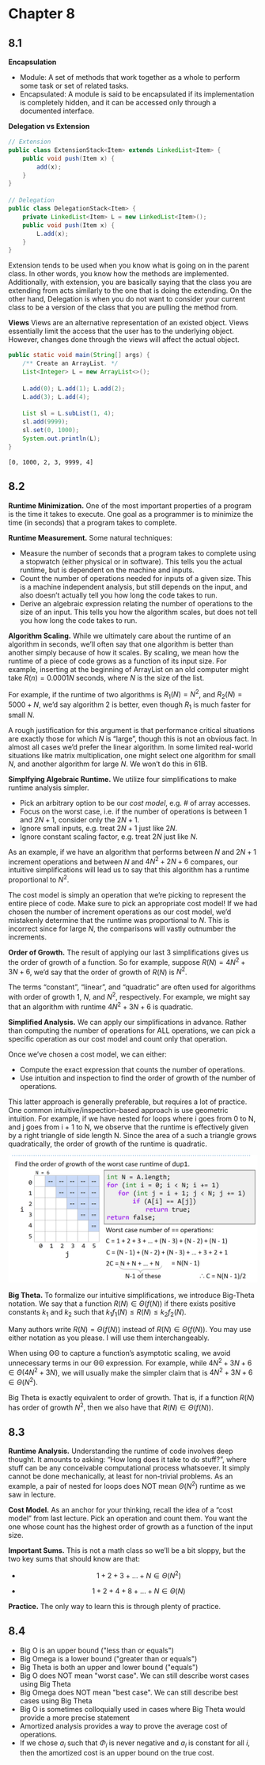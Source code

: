 # Chapter 8

## 8.1 

**Encapsulation** 
- Module: A set of methods that work together as a whole to perform some task or set of related tasks.
- Encapsulated: A module is said to be encapsulated if its implementation is completely hidden, and it can be accessed only through a documented interface.

**Delegation vs Extension**

```java
// Extension
public class ExtensionStack<Item> extends LinkedList<Item> {
    public void push(Item x) {
        add(x);
    }
}

// Delegation
public class DelegationStack<Item> {
    private LinkedList<Item> L = new LinkedList<Item>();
    public void push(Item x) {
        L.add(x);
    }
}
```

Extension tends to be used when you know what is going on in the parent class. In other words, you know how the methods are implemented. Additionally, with extension, you are basically saying that the class you are extending from acts similarly to the one that is doing the extending. On the other hand, Delegation is when you do not want to consider your current class to be a version of the class that you are pulling the method from.

**Views**
Views are an alternative representation of an existed object. Views essentially limit the access that the user has to the underlying object. However, changes done through the views will affect the actual object.

```java
public static void main(String[] args) {
    /** Create an ArrayList. */
    List<Integer> L = new ArrayList<>();

    L.add(0); L.add(1); L.add(2);
    L.add(3); L.add(4);

    List sl = L.subList(1, 4);
    sl.add(9999);
    sl.set(0, 1000);
    System.out.println(L);
}
```

```shell
[0, 1000, 2, 3, 9999, 4]
```

## 8.2

**Runtime Minimization.** One of the most important properties of a program is the time it takes to execute. One goal as a programmer is to minimize the time (in seconds) that a program takes to complete.

**Runtime Measurement.** Some natural techniques:

- Measure the number of seconds that a program takes to complete using a stopwatch (either physical or in software). This tells you the actual runtime, but is dependent on the machine and inputs.
- Count the number of operations needed for inputs of a given size. This is a machine independent analysis, but still depends on the input, and also doesn’t actually tell you how long the code takes to run.
- Derive an algebraic expression relating the number of operations to the size of an input. This tells you how the algorithm scales, but does not tell you how long the code takes to run.

**Algorithm Scaling.** While we ultimately care about the runtime of an algorithm in seconds, we’ll often say that one algorithm is better than another simply because of how it scales. By scaling, we mean how the runtime of a piece of code grows as a function of its input size. For example, inserting at the beginning of ArrayList on an old computer might take $R(n) = 0.0001N$ seconds, where $N$ is the size of the list.

For example, if the runtime of two algorithms is $R_1(N) = N^2$, and $R_2(N) = 5000 + N$, we’d say algorithm 2 is better, even though $R_1$ is much faster for small $N$.

A rough justification for this argument is that performance critical situations are exactly those for which $N$ is “large”, though this is not an obvious fact. In almost all cases we’d prefer the linear algorithm. In some limited real-world situations like matrix multiplication, one might select one algorithm for small $N$, and another algorithm for large $N$. We won’t do this in 61B.

**Simplfying Algebraic Runtime.** We utilize four simplifications to make runtime analysis simpler.

- Pick an arbitrary option to be our *cost model*, e.g. # of array accesses.
- Focus on the worst case, i.e. if the number of operations is between $1$ and $2N + 1$, consider only the $2N + 1$.
- Ignore small inputs, e.g. treat $2N + 1$ just like $2N$.
- Ignore constant scaling factor, e.g. treat $2N$ just like $N$.

As an example, if we have an algorithm that performs between $N$ and $2N + 1$ increment operations and between $N$ and $4N^2 + 2N + 6$ compares, our intuitive simplifications will lead us to say that this algorithm has a runtime proportional to $N^2$.

The cost model is simply an operation that we’re picking to represent the entire piece of code. Make sure to pick an appropriate cost model! If we had chosen the number of increment operations as our cost model, we’d mistakenly determine that the runtime was proportional to $N$. This is incorrect since for large $N$, the comparisons will vastly outnumber the increments.

**Order of Growth.** The result of applying our last 3 simplifications gives us the order of growth of a function. So for example, suppose $R(N) = 4N^2 + 3N + 6$, we’d say that the order of growth of $R(N)$ is $N^2$.

The terms “constant”, “linear”, and “quadratic” are often used for algorithms with order of growth $1$, $N$, and $N^2$, respectively. For example, we might say that an algorithm with runtime $4N^2 + 3N + 6$ is quadratic.

**Simplified Analysis.** We can apply our simplifications in advance. Rather than computing the number of operations for ALL operations, we can pick a specific operation as our cost model and count only that operation.

Once we’ve chosen a cost model, we can either:

- Compute the exact expression that counts the number of operations.
- Use intuition and inspection to find the order of growth of the number of operations.

This latter approach is generally preferable, but requires a lot of practice. One common intuitive/inspection-based approach is use geometric intuition. For example, if we have nested for loops where i goes from 0 to N, and j goes from i + 1 to N, we observe that the runtime is effectively given by a right triangle of side length N. Since the area of a such a triangle grows quadratically, the order of growth of the runtime is quadratic.

![runtime-triangle](./runtime-triangle.png)

**Big Theta.** To formalize our intuitive simplifications, we introduce Big-Theta notation. We say that a function $R(N) \in \Theta (f(N))$ if there exists positive constants $k_1$ and $k_2$ such that $k_1f_1(N) \le R(N) \le k_2f_2(N)$.

Many authors write $R(N) = \Theta(f(N))$ instead of $R(N) \in \Theta (f(N))$. You may use either notation as you please. I will use them interchangeably.

When using ΘΘ to capture a function’s asymptotic scaling, we avoid unnecessary terms in our ΘΘ expression. For example, while $4N^2 + 3N + 6 \in \Theta (4N^2 + 3N)$, we will usually make the simpler claim that is $4N^2 + 3N + 6 \in \Theta (N^2)$.

Big Theta is exactly equivalent to order of growth. That is, if a function $R(N)$ has order of growth $N^2$, then we also have that $R(N) \in \Theta (f(N))$.

## 8.3

**Runtime Analysis.** Understanding the runtime of code involves deep thought. It amounts to asking: “How long does it take to do stuff?”, where stuff can be any conceivable computational process whatsoever. It simply cannot be done mechanically, at least for non-trivial problems. As an example, a pair of nested for loops does NOT mean $\Theta (N^2)$ runtime as we saw in lecture.

**Cost Model.** As an anchor for your thinking, recall the idea of a “cost model” from last lecture. Pick an operation and count them. You want the one whose count has the highest order of growth as a function of the input size.

**Important Sums.** This is not a math class so we’ll be a bit sloppy, but the two key sums that should know are that:

- $$
  1+2+3+ \dots +N \in \Theta (N^2)
  $$

- $$
  1+2+4+8+ \dots +N \in \Theta (N)
  $$

**Practice.** The only way to learn this is through plenty of practice.

## 8.4

- Big O is an upper bound ("less than or equals")
- Big Omega is a lower bound ("greater than or equals")
- Big Theta is both an upper and lower bound ("equals")
- Big O does NOT mean "worst case". We can still describe worst cases using Big Theta
- Big Omega does NOT mean "best case". We can still describe best cases using Big Theta
- Big O is sometimes colloquially used in cases where Big Theta would provide a more precise statement
- Amortized analysis provides a way to prove the average cost of operations.
- If we chose $a_i$ such that $\Phi_i$ is never negative and $a_i$ is constant for all $i$, then the amortized cost is an upper bound on the true cost.